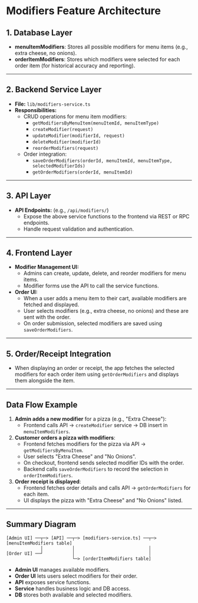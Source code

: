 # Modifiers Feature Architecture

## 1. Database Layer

- **menuItemModifiers**: Stores all possible modifiers for menu items (e.g., extra cheese, no onions).
- **orderItemModifiers**: Stores which modifiers were selected for each order item (for historical accuracy and reporting).

---

## 2. Backend Service Layer

- **File:** `lib/modifiers-service.ts`
- **Responsibilities:**
  - CRUD operations for menu item modifiers:
    - `getModifiersByMenuItem(menuItemId, menuItemType)`
    - `createModifier(request)`
    - `updateModifier(modifierId, request)`
    - `deleteModifier(modifierId)`
    - `reorderModifiers(request)`
  - Order integration:
    - `saveOrderModifiers(orderId, menuItemId, menuItemType, selectedModifierIds)`
    - `getOrderModifiers(orderId, menuItemId)`

---

## 3. API Layer

- **API Endpoints:** (e.g., `/api/modifiers/`)
  - Expose the above service functions to the frontend via REST or RPC endpoints.
  - Handle request validation and authentication.

---

## 4. Frontend Layer

- **Modifier Management UI:**
  - Admins can create, update, delete, and reorder modifiers for menu items.
  - Modifier forms use the API to call the service functions.
- **Order UI:**
  - When a user adds a menu item to their cart, available modifiers are fetched and displayed.
  - User selects modifiers (e.g., extra cheese, no onions) and these are sent with the order.
  - On order submission, selected modifiers are saved using `saveOrderModifiers`.

---

## 5. Order/Receipt Integration

- When displaying an order or receipt, the app fetches the selected modifiers for each order item using `getOrderModifiers` and displays them alongside the item.

---

## Data Flow Example

1. **Admin adds a new modifier** for a pizza (e.g., "Extra Cheese"):
   - Frontend calls API → `createModifier` service → DB insert in `menuItemModifiers`.
2. **Customer orders a pizza with modifiers**:
   - Frontend fetches modifiers for the pizza via API → `getModifiersByMenuItem`.
   - User selects "Extra Cheese" and "No Onions".
   - On checkout, frontend sends selected modifier IDs with the order.
   - Backend calls `saveOrderModifiers` to record the selection in `orderItemModifiers`.
3. **Order receipt is displayed**:
   - Frontend fetches order details and calls API → `getOrderModifiers` for each item.
   - UI displays the pizza with "Extra Cheese" and "No Onions" listed.

---

## Summary Diagram

```
[Admin UI] ──┬─> [API] ──┬─> [modifiers-service.ts] ──┬─> [menuItemModifiers table]
             │           │                            │
[Order UI] ──┘           │                            │
                         └─> [orderItemModifiers table]
```

- **Admin UI** manages available modifiers.
- **Order UI** lets users select modifiers for their order.
- **API** exposes service functions.
- **Service** handles business logic and DB access.
- **DB** stores both available and selected modifiers.

